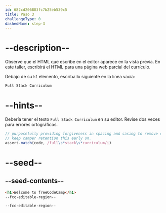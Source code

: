 ```yaml
---
id: 682cd206883fc7b25eb539c5
title: Paso 3
challengeType: 0
dashedName: step-3
---
```


# --description--

Observe que el HTML que escribe en el editor aparece en la vista previa. En este taller, escribirá el HTML para una página web parcial del currículo.

Debajo de su `h1` elemento, escriba lo siguiente en la línea vacía:

```md
Full Stack Curriculum
```

# --hints--

Debería tener el texto `Full Stack Curriculum` en su editor. Revise dos veces para errores ortográficos.

```js
// purposefully providing forgiveness in spacing and casing to remove some friction and
// keep camper retention this early on.
assert.match(code, /full\s*stack\s*curriculum/i)
```

# --seed--

## --seed-contents--

```html
<h1>Welcome to freeCodeCamp</h1>
--fcc-editable-region--

--fcc-editable-region--
```
